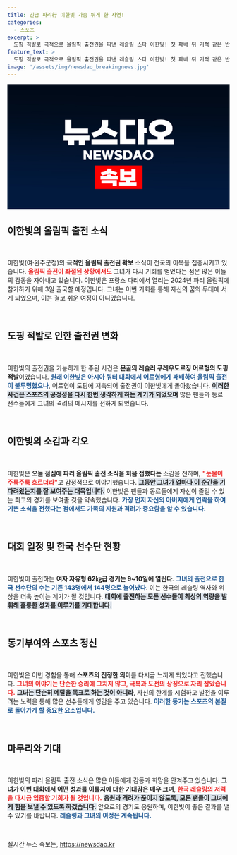 ```yaml
---
title: 긴급 파리行 이한빛 가슴 뛰게 한 사연!
categories:
  - 스포츠
excerpt: >
  도핑 적발로 극적으로 올림픽 출전권을 따낸 레슬링 스타 이한빛! 첫 패배 뒤 기적 같은 반전을 이룬 그녀의 감동적 순간, 파리에서 펼쳐질 무대의 비하인드를 확인하세요!
feature_text: >
  도핑 적발로 극적으로 올림픽 출전권을 따낸 레슬링 스타 이한빛! 첫 패배 뒤 기적 같은 반전을 이룬 그녀의 감동적 순간, 파리에서 펼쳐질 무대의 비하인드를 확인하세요!
image: '/assets/img/newsdao_breakingnews.jpg'
---
```


<p><img src="/assets/img/newsdao_breakingnews.jpg" alt="pcversion 속보" /></p>

<h2 data-ke-size="size26">이한빛의 올림픽 출전 소식</h2>

<p data-ke-size="size16">&nbsp;</p>

<p>이한빛(여·완주군청)의 <b>극적인 올림픽 출전권 확보</b> 소식이 전국의 이목을 집중시키고 있습니다. <b><span style="color: #ee2323;">올림픽 출전이 좌절된 상황에서도</span></b> 그녀가 다시 기회를 얻었다는 점은 많은 이들의 감동을 자아내고 있습니다. 이한빛은 프랑스 파리에서 열리는 2024년 파리 올림픽에 참가하기 위해 3일 출국할 예정입니다. 그녀는 이번 기회를 통해 자신의 꿈의 무대에 서게 되었으며, 이는 결코 쉬운 여정이 아니었습니다. </p>

<p data-ke-size="size16">&nbsp;</p>

<h2 data-ke-size="size26">도핑 적발로 인한 출전권 변화</h2>

<p data-ke-size="size16">&nbsp;</p>

<p>이한빛의 출전권을 가능하게 한 주된 사건은 <strong>몬골의 레슬러 푸레우도르징 어르헝의 도핑 적발</strong>이었습니다. <b><span style="color: #1a5490;">원래 이한빛은 아시아 쿼터 대회에서 어르헝에게 패배하여 올림픽 출전이 불투명했으나</span></b>, 어르헝이 도핑에 저촉되어 출전권이 이한빛에게 돌아왔습니다. <b><span style="background-color: #21538527;">이러한 사건은 스포츠의 공정성을 다시 한번 생각하게 하는 계기가 되었으며</span></b> 많은 팬들과 동료 선수들에게 그녀의 격려의 메시지를 전하게 되었습니다.</p>

<p data-ke-size="size16">&nbsp;</p>

<h2 data-ke-size="size26">이한빛의 소감과 각오</h2>

<p data-ke-size="size16">&nbsp;</p>

<p>이한빛은 <b>오늘 점심에 파리 올림픽 출전 소식을 처음 접했다는</b> 소감을 전하며, <b><span style="color: #ee2323;">"눈물이 주룩주룩 흐르더라"</span></b>고 감정적으로 이야기했습니다. <b><span style="background-color: #21538527;">그동안 그녀가 얼마나 이 순간을 기다려왔는지를 잘 보여주는 대목입니다.</span></b> 이한빛은 팬들과 동료들에게 자신이 즐길 수 있는 최고의 경기를 보여줄 것을 약속했습니다. <b><span style="color: #1a5490;">가장 먼저 자신의 아버지에게 연락을 하여 기쁜 소식을 전했다는 점에서도 가족의 지원과 격려가 중요함을 알 수 있습니다.</span></b></p>

<p data-ke-size="size16">&nbsp;</p>

<h2 data-ke-size="size26">대회 일정 및 한국 선수단 현황</h2>

<p data-ke-size="size16">&nbsp;</p>

<p>이한빛이 출전하는 <b>여자 자유형 62㎏급 경기는 9~10일에 열린다</b>. <b><span style="color: #1a5490;">그녀의 출전으로 한국 선수단의 수는 기존 143명에서 144명으로 늘어났다</span></b>. 이는 한국의 레슬링 역사와 위상을 더욱 높이는 계기가 될 것입니다. <b><span style="background-color: #21538527;">대회에 출전하는 모든 선수들이 최상의 역량을 발휘해 훌륭한 성과를 이루기를 기대합니다.</span></b></p>

<p data-ke-size="size16">&nbsp;</p>

<h2 data-ke-size="size26">동기부여와 스포츠 정신</h2>

<p data-ke-size="size16">&nbsp;</p>

<p>이한빛은 이번 경험을 통해 <b>스포츠의 진정한 의미</b>를 다시금 느끼게 되었다고 전했습니다. <b><span style="color: #ee2323;">그녀의 이야기는 단순한 승리에 그치지 않고, 극복과 도전의 상징으로 자리 잡았습니다.</span></b> <b><span style="background-color: #21538527;">그녀는 단순히 메달을 목표로 하는 것이 아니라</span></b>, 자신의 한계를 시험하고 발전을 이루려는 노력을 통해 많은 선수들에게 영감을 주고 있습니다. <b><span style="color: #1a5490;">이러한 동기는 스포츠의 본질로 돌아가게 할 중요한 요소입니다.</span></b></p>

<p data-ke-size="size16">&nbsp;</p>

<h2 data-ke-size="size26">마무리와 기대</h2>

<p data-ke-size="size16">&nbsp;</p>

<p>이한빛의 파리 올림픽 출전 소식은 많은 이들에게 감동과 희망을 안겨주고 있습니다. <b>그녀가 이번 대회에서 어떤 성과를 이룰지에 대한 기대감은 매우 크며</b>, <b><span style="color: #ee2323;">한국 레슬링의 저력을 다시금 입증할 기회가 될 것입니다.</span></b> <b><span style="background-color: #21538527;">응원과 격려가 끊이지 않도록, 모든 팬들이 그녀에게 힘을 보낼 수 있도록 하겠습니다.</span></b> 앞으로의 경기도 응원하며, 이한빛이 좋은 결과를 낼 수 있기를 바랍니다. <b><span style="color: #1a5490;">레슬링과 그녀의 여정은 계속됩니다.</span></b></p>

<p data-ke-size="size16">&nbsp;</p>
실시간 뉴스 속보는, <a href="https://newsdao.kr" rel="dofollow">https://newsdao.kr</a>


